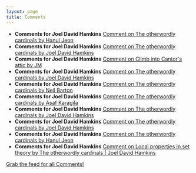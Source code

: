 ```yaml
---
layout: page
title: Comments
---
```


* **Comments for Joel David Hamkins** [Comment on The otherwordly cardinals by Hanul Jeon](http://jdh.hamkins.org/otherwordly-cardinals/#comment-10939)
* **Comments for Joel David Hamkins** [Comment on The otherwordly cardinals by Joel David Hamkins](http://jdh.hamkins.org/otherwordly-cardinals/#comment-10938)
* **Comments for Joel David Hamkins** [Comment on Climb into Cantor's attic by JM](http://jdh.hamkins.org/climb-into-cantors-attic/#comment-10937)
* **Comments for Joel David Hamkins** [Comment on The otherwordly cardinals by Joel David Hamkins](http://jdh.hamkins.org/otherwordly-cardinals/#comment-10936)
* **Comments for Joel David Hamkins** [Comment on The otherwordly cardinals by Neil Barton](http://jdh.hamkins.org/otherwordly-cardinals/#comment-10935)
* **Comments for Joel David Hamkins** [Comment on The otherwordly cardinals by Asaf Karagila](http://jdh.hamkins.org/otherwordly-cardinals/#comment-10934)
* **Comments for Joel David Hamkins** [Comment on The otherwordly cardinals by Joel David Hamkins](http://jdh.hamkins.org/otherwordly-cardinals/#comment-10933)
* **Comments for Joel David Hamkins** [Comment on The otherwordly cardinals by Joel David Hamkins](http://jdh.hamkins.org/otherwordly-cardinals/#comment-10932)
* **Comments for Joel David Hamkins** [Comment on The otherwordly cardinals by Hanul Jeon](http://jdh.hamkins.org/otherwordly-cardinals/#comment-10931)
* **Comments for Joel David Hamkins** [Comment on Local properties in set theory by The otherwordly cardinals \| Joel David Hamkins](http://jdh.hamkins.org/local-properties-in-set-theory/#comment-10930)

[Grab the feed for all Comments!](Comments.xml)
